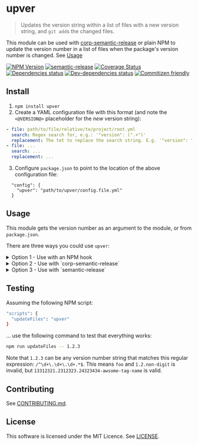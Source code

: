<!--[RM_HEADING]-->
# upver

<!--[]-->
> Updates the version string within a list of files with a new version string, and `git add`s the changed files.

This module can be used with [corp-semantic-release](https://github.com/leonardoanalista/corp-semantic-release) or plain NPM to 
update the version number in a list of files when the package's version number is changed. See [Usage](#usage)


<!--[RM_BADGES]-->
[![NPM Version](https://img.shields.io/npm/v/upver.svg?style=flat-square)](http://npm.im/upver)
[![semantic-release](https://img.shields.io/badge/%20%20%F0%9F%93%A6%F0%9F%9A%80-semantic--release-e10079.svg)](https://github.com/semantic-release/semantic-release)
[![Coverage Status](https://coveralls.io/repos/github/uglow/upver/badge.svg?branch=master)](https://coveralls.io/github/uglow/upver?branch=master)
[![Dependencies status](https://david-dm.org/uglow/upver/status.svg?theme=shields.io)](https://david-dm.org/uglow/upver#info=dependencies)
[![Dev-dependencies status](https://david-dm.org/uglow/upver/dev-status.svg?theme=shields.io)](https://david-dm.org/uglow/upver#info=devDependencies)
[![Commitizen friendly](https://img.shields.io/badge/commitizen-friendly-brightgreen.svg)](http://commitizen.github.io/cz-cli/)


<!--[]-->

<!--[RM_INSTALL]-->
## Install

1. `npm install upver`
2. Create a YAML configuration file with this format (and note the `<@VERSION@>` placeholder for the *new* version string):
  ```yaml
  - file: path/to/file/relative/to/project/root.yml
    search: Regex search for, e.g.: '"version": (".+")'
    replacement: The tet to replace the search string. E.g. '"version": "<@VERSION@>"'
  - file: ...
    search: ...
    replacement: ...
  ```
  
3. Configure `package.json` to point to the location of the above configuration file:
  ```
    "config": {
      "upver": "path/to/upver/config.file.yml"
    }
  ```

<!--[]-->

## Usage

This module gets the version number as an argument to the module, or from `package.json`.
 
There are three ways you could use `upver`:

<details>
<summary>Option 1 - Use with an NPM hook</summary>
You can use NPM's built-in `(pre|post)version` [script-hook](https://docs.npmjs.com/cli/version) to run code before/just-after/after the version in `package.json` has been changed.

The files that are changed are `git add`ed in preparation for the changes being committed by `npm version` in subsequent steps.

In the following example, `upver` does *NOT* receive the version as an argument but queries `package.json` to get the bumped version.
```json
"scripts": {
  "version": "upver"
}
```
</details>


<details>
<summary>Option 2 - Use with `corp-semantic-release`</summary>
`corp-semantic-release` provides a `--pre-commit <NPM script>` option. `upver` is passed the version 
number as an argument to the script.

The files that are changed are `git add`ed in preparation for the changes being committed `corp-semantic-release` in subsequent steps.

Both of the following examples are equivalent:
```json
"scripts": {
  "corp-release": "corp-semantic-release --pre-commit updateFiles",
  "updateFiles": "upver"
}
```
```json
"scripts": {
  "corp-release": "corp-semantic-release",
  "version": "upver"
}
```
</details>


<details>
<summary>Option 3 - Use with `semantic-release`</summary>
The [semantic-release](https://github.com/semantic-release/semantic-release) package provides hooks to allow `upver` to be called after
`package.json` has been updated.

**NOTE:** `semantic-release` does **not** commit file changes to git, but rather publishes the changes to NPM, then uploads a ZIP file to GitHub.
This means that the files versioned by `upver` will only contain the correct version when you install the module (not in git or on your
file-system). That's just how the `semantic-release` tool works.

Example:
```json
"scripts": {
  "semantic-release": "semantic-release pre && upver && npm publish && semantic-release post"
}
```
</details>

## Testing
Assuming the following NPM script:
```bash
"scripts": {
  "updateFiles": "upver"
}
```
... use the following command to test that everything works:

```bash
npm run updateFiles -- 1.2.3
```
Note that `1.2.3` can be any version number string that matches this regular expression: `/^\d+\.\d+\.\d+.*$`. This means `foo` and `1.2.non-digit` is
invalid, but `13312321.2312323.24323434-awsome-tag-name` is valid.



<!--[RM_CONTRIBUTING]-->
## Contributing

See [CONTRIBUTING.md](CONTRIBUTING.md).


<!--[]-->

<!--[RM_LICENSE]-->
## License

This software is licensed under the MIT Licence. See [LICENSE](LICENSE).

<!--[]-->

